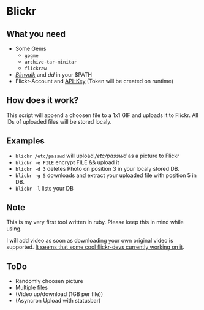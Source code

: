 Blickr
======

What you need
-------------

- Some Gems
  - `gpgme`
  - `archive-tar-minitar`
  - `flickraw` 
- *[Binwalk]* and *dd* in your $PATH
- Flickr-Account and [API-Key] (Token will be created on runtime)

How does it work?
-----------------
This script will append a choosen file to a 1x1 GIF and uploads it to Flickr.
All IDs of uploaded files will be stored localy.

Examples
--------
- `blickr /etc/passwd` will upload */etc/passwd* as a picture to Flickr
- `blickr -e FILE` encrypt FILE && upload it
- `blickr -d 3` deletes Photo on position 3 in your localy stored DB.
- `blickr -g 5` downloads and extract your uploaded file with position 5 in DB.
- `blickr -l` lists your DB

Note
----
This is my very first tool written in ruby. Please keep this in mind while using.

I will add video as soon as downloading your own original video is supported. [It seems that some cool flickr-devs currently working on it].

ToDo
----
* Randomly choosen picture
* Multiple files
* (Video up/download (1GB per file))
* (Asyncron Upload with statusbar)

[API-Key]: http://www.flickr.com/services/apps/create/apply/
[Binwalk]: http://code.google.com/p/binwalk/
[modified version]: https://github.com/Lem/flickraw
[It seems that some cool flickr-devs currently working on it]: http://www.flickr.com/help/forum/en-us/72157633536541721/72157634253091789/
